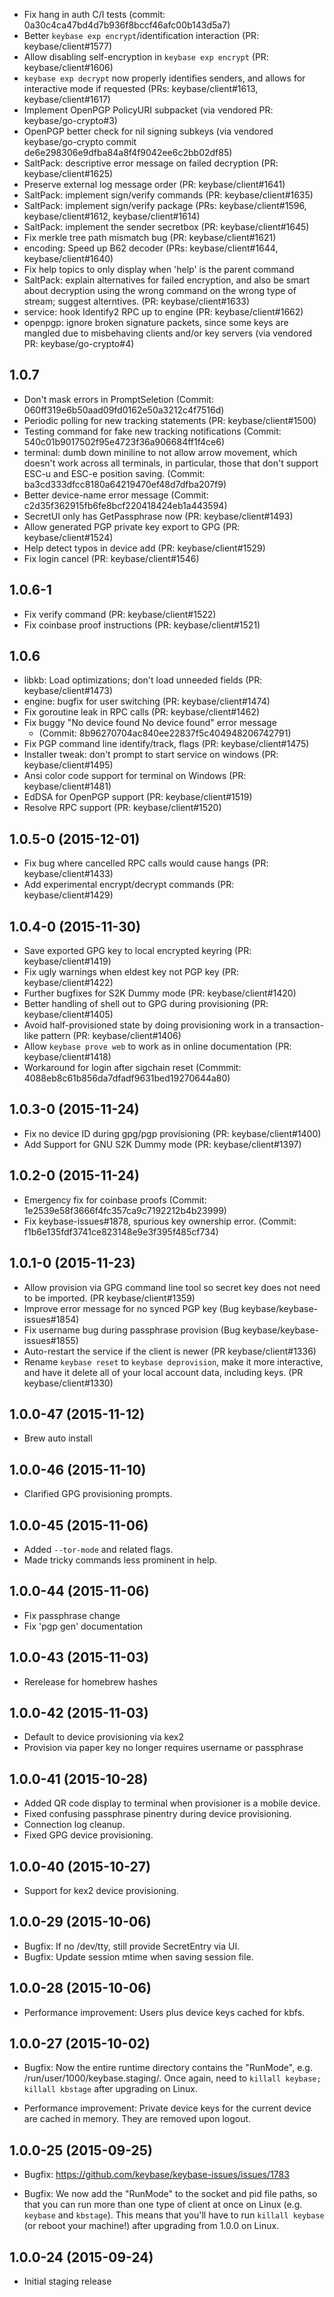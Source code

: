 - Fix hang in auth C/I tests (commit: 0a30c4ca47bd4d7b936f8bccf46afc00b143d5a7)
- Better `keybase exp encrypt`/identification interaction (PR: keybase/client#1577)
- Allow disabling self-encryption in `keybase exp encrypt` (PR: keybase/client#1606)
- `keybase exp decrypt` now properly identifies senders, and allows for interactive
  mode if requested (PRs: keybase/client#1613, keybase/client#1617)
- Implement OpenPGP PolicyURI subpacket (via vendored PR: keybase/go-crypto#3)
- OpenPGP better check for nil signing subkeys 
    (via vendored keybase/go-crypto commit de6e298306e9dfba84a8f4f9042ee6c2bb02df85)
- SaltPack: descriptive error message on failed decryption (PR: keybase/client#1625)
- Preserve external log message order (PR: keybase/client#1641)
- SaltPack: implement sign/verify commands (PR: keybase/client#1635)
- SaltPack: implement sign/verify package (PRs: keybase/client#1596, keybase/client#1612, keybase/client#1614)
- SaltPack: implement the sender secretbox (PR: keybase/client#1645)
- Fix merkle tree path mismatch bug (PR: keybase/client#1621)
- encoding: Speed up B62 decoder (PRs: keybase/client#1644, keybase/client#1640)
- Fix help topics to only display when 'help' is the parent command
- SaltPack: explain alternatives for failed encryption, and also
  be smart about decryption using the wrong command on the wrong type
  of stream; suggest alterntives. (PR: keybase/client#1633)
- service: hook Identify2 RPC up to engine (PR: keybase/client#1662)
- openpgp: ignore broken signature packets, since some keys are mangled
  due to misbehaving clients and/or key servers (via vendored PR: keybase/go-crypto#4)

## 1.0.7
- Don't mask errors in PromptSeletion (Commit: 060ff319e6b50aad09fd0162e50a3212c4f7516d)
- Periodic polling for new tracking statements (PR: keybase/client#1500)
- Testing command for fake new tracking notifications
  (Commit: 540c01b9017502f95e4723f36a906684ff1f4ce6)
- terminal: dumb down miniline to not allow arrow movement,
  which doesn't work across all terminals, in particular,
  those that don't support ESC-u and ESC-e position saving.
  (Commit: ba3cd333dfcc8180a64219470ef48d7dfba207f9)
- Better device-name error message
  (Commit: c2d35f362915fb6fe8bcf220418424eb1a443594)
- SecretUI only has GetPassphrase now (PR: keybase/client#1493)
- Allow generated PGP private key export to GPG (PR: keybase/client#1524)
- Help detect typos in device add (PR: keybase/client#1529)
- Fix login cancel (PR: keybase/client#1546)

## 1.0.6-1
- Fix verify command (PR: keybase/client#1522)
- Fix coinbase proof instructions (PR: keybase/client#1521)

## 1.0.6
- libkb: Load optimizations; don't load unneeded fields (PR: keybase/client#1473)
- engine: bugfix for user switching (PR: keybase/client#1474)
- Fix goroutine leak in RPC calls (PR: keybase/client#1462)
- Fix buggy "No device found No device found" error message
  - (Commit: 8b96270704ac840ee22837f5c404948206742791)
- Fix PGP command line identify/track, flags (PR: keybase/client#1475)
- Installer tweak: don't prompt to start service on windows (PR: keybase/client#1495)
- Ansi color code support for terminal on Windows (PR: keybase/client#1481)
- EdDSA for OpenPGP support (PR: keybase/client#1519)
- Resolve RPC support (PR: keybase/client#1520)

## 1.0.5-0 (2015-12-01)

- Fix bug where cancelled RPC calls would cause hangs (PR: keybase/client#1433)
- Add experimental encrypt/decrypt commands (PR: keybase/client#1429)

## 1.0.4-0 (2015-11-30)

- Save exported GPG key to local encrypted keyring (PR: keybase/client#1419)
- Fix ugly warnings when eldest key not PGP key (PR: keybase/client#1422)
- Further bugfixes for S2K Dummy mode (PR: keybase/client#1420)
- Better handling of shell out to GPG during provisioning (PR: keybase/client#1405)
- Avoid half-provisioned state by doing provisioning work in a transaction-like pattern
   (PR: keybase/client#1406)
- Allow `keybase prove web` to work as in online documentation (PR: keybase/client#1418)
- Workaround for login after sigchain reset (Commmit: 4088eb8c61b856da7dfadf9631bed19270644a80)

## 1.0.3-0 (2015-11-24)

- Fix no device ID during gpg/pgp provisioning (PR: keybase/client#1400)
- Add Support for GNU S2K Dummy mode (PR: keybase/client#1397)

## 1.0.2-0 (2015-11-24)

- Emergency fix for coinbase proofs
   (Commit: 1e2539e58f3666f4fc357ca9c7192212b4b23999)
- Fix keybase-issues#1878, spurious key ownership error.
   (Commit: f1b6e135fdf3741ce823148e9e3f395f485cf734)

## 1.0.1-0 (2015-11-23)

- Allow provision via GPG command line tool so secret key does not need to be imported.
  (PR keybase/client#1359)
- Improve error message for no synced PGP key
  (Bug keybase/keybase-issues#1854)
- Fix username bug during passphrase provision
  (Bug keybase/keybase-issues#1855)
- Auto-restart the service if the client is newer
  (PR keybase/client#1336)
- Rename `keybase reset` to `keybase deprovision`, make it more interactive,
  and have it delete all of your local account data, including keys.
  (PR keybase/client#1330)

## 1.0.0-47 (2015-11-12)

- Brew auto install

## 1.0.0-46 (2015-11-10)

- Clarified GPG provisioning prompts.

## 1.0.0-45 (2015-11-06)

- Added `--tor-mode` and related flags.
- Made tricky commands less prominent in help.

## 1.0.0-44 (2015-11-06)

- Fix passphrase change
- Fix 'pgp gen' documentation

## 1.0.0-43 (2015-11-03)

- Rerelease for homebrew hashes

## 1.0.0-42 (2015-11-03)

- Default to device provisioning via kex2
- Provision via paper key no longer requires username or
  passphrase

## 1.0.0-41 (2015-10-28)

- Added QR code display to terminal when provisioner is a mobile device.
- Fixed confusing passphrase pinentry during device
  provisioning.
- Connection log cleanup.
- Fixed GPG device provisioning.

## 1.0.0-40 (2015-10-27)

- Support for kex2 device provisioning.

## 1.0.0-29 (2015-10-06)

- Bugfix: If no /dev/tty, still provide SecretEntry via UI.
- Bugfix: Update session mtime when saving session file.

## 1.0.0-28 (2015-10-06)

- Performance improvement: Users plus device keys cached for kbfs.

## 1.0.0-27 (2015-10-02)

- Bugfix: Now the entire runtime directory contains the "RunMode", e.g.
          /run/user/1000/keybase.staging/. Once again, need to `killall
          keybase; killall kbstage` after upgrading on Linux.

- Performance improvement: Private device keys for the current device
  are cached in memory.  They are removed upon logout.

## 1.0.0-25 (2015-09-25)

- Bugfix: https://github.com/keybase/keybase-issues/issues/1783

- Bugfix: We now add the "RunMode" to the socket and pid file paths, so that
  you can run more than one type of client at once on Linux (e.g. `keybase`
  and `kbstage`). This means that you'll have to run `killall keybase`
  (or reboot your machine!) after upgrading from 1.0.0 on Linux.

## 1.0.0-24 (2015-09-24)

- Initial staging release

